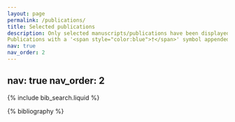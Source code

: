 ```yaml
---
layout: page
permalink: /publications/
title: Selected publications
description: Only selected manuscripts/publications have been displayed here. For a list of all acknowledged works that I have participated in, please check my Google Scholar/dblp profile(s). 
Publications with a '<span style="color:blue">†</span>' symbol appended to the immediate right of my name indicate my first (co-)authorship therein.
nav: true
nav_order: 2
---
```


nav: true
nav_order: 2
---

<!-- _pages/publications.md -->

<!-- Bibsearch Feature -->

{% include bib_search.liquid %}

<div class="publications">

{% bibliography %}

</div>
